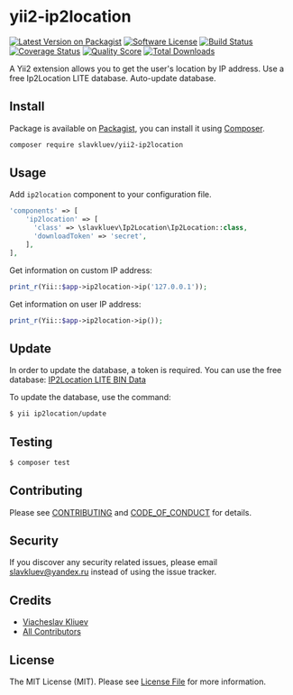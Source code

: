 # yii2-ip2location

[![Latest Version on Packagist][ico-version]][link-packagist]
[![Software License][ico-license]](LICENSE.md)
[![Build Status][ico-travis]][link-travis]
[![Coverage Status][ico-scrutinizer]][link-scrutinizer]
[![Quality Score][ico-code-quality]][link-code-quality]
[![Total Downloads][ico-downloads]][link-downloads]

A Yii2 extension allows you to get the user's location by IP address. Use a free Ip2Location LITE database.
Auto-update database.

## Install

Package is available on [Packagist](https://packagist.org/packages/slavkluev/yii2-ip2location),
you can install it using [Composer](http://getcomposer.org).

``` bash
composer require slavkluev/yii2-ip2location
```

## Usage

Add `ip2location` component to your configuration file.

``` php
'components' => [
    'ip2location' => [
      'class' => \slavkluev\Ip2Location\Ip2Location::class,
      'downloadToken' => 'secret',
    ],
],
```

Get information on custom IP address:

``` php
print_r(Yii::$app->ip2location->ip('127.0.0.1'));
```

Get information on user IP address:

``` php
print_r(Yii::$app->ip2location->ip());
```

## Update

In order to update the database, a token is required. You can use the free database: [IP2Location LITE BIN Data](https://lite.ip2location.com)

To update the database, use the command:

``` bash
$ yii ip2location/update
```

## Testing

``` bash
$ composer test
```

## Contributing

Please see [CONTRIBUTING](CONTRIBUTING.md) and [CODE_OF_CONDUCT](CODE_OF_CONDUCT.md) for details.

## Security

If you discover any security related issues, please email slavkluev@yandex.ru instead of using the issue tracker.

## Credits

- [Viacheslav Kliuev][link-author]
- [All Contributors][link-contributors]

## License

The MIT License (MIT). Please see [License File](LICENSE.md) for more information.

[ico-version]: https://img.shields.io/packagist/v/slavkluev/yii2-ip2location.svg?style=flat-square
[ico-license]: https://img.shields.io/badge/license-MIT-brightgreen.svg?style=flat-square
[ico-travis]: https://img.shields.io/travis/slavkluev/yii2-ip2location/master.svg?style=flat-square
[ico-scrutinizer]: https://img.shields.io/scrutinizer/coverage/g/slavkluev/yii2-ip2location.svg?style=flat-square
[ico-code-quality]: https://img.shields.io/scrutinizer/g/slavkluev/yii2-ip2location.svg?style=flat-square
[ico-downloads]: https://img.shields.io/packagist/dt/slavkluev/yii2-ip2location.svg?style=flat-square

[link-packagist]: https://packagist.org/packages/slavkluev/yii2-ip2location
[link-travis]: https://travis-ci.org/slavkluev/yii2-ip2location
[link-scrutinizer]: https://scrutinizer-ci.com/g/slavkluev/yii2-ip2location/code-structure
[link-code-quality]: https://scrutinizer-ci.com/g/slavkluev/yii2-ip2location
[link-downloads]: https://packagist.org/packages/slavkluev/yii2-ip2location
[link-author]: https://github.com/slavkluev
[link-contributors]: ../../contributors
